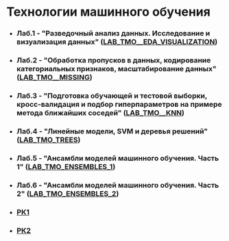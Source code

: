 # Технологии машинного обучения

- ### Лаб.1 - "Разведочный анализ данных. Исследование и визуализация данных" ([LAB_TMO__EDA_VISUALIZATION](https://github.com/KIrina06/Machine-Learning-Technologies/tree/LAB_TMO__EDA_VISUALIZATION))

- ### Лаб.2 - "Обработка пропусков в данных, кодирование категориальных признаков, масштабирование данных" ([LAB_TMO__MISSING](https://github.com/KIrina06/Machine-Learning-Technologies/tree/LAB_TMO__MISSING))

- ### Лаб.3 - "Подготовка обучающей и тестовой выборки, кросс-валидация и подбор гиперпараметров на примере метода ближайших соседей" ([LAB_TMO__KNN](https://github.com/KIrina06/Machine-Learning-Technologies/tree/LAB_TMO__KNN))

- ### Лаб.4 - "Линейные модели, SVM и деревья решений" ([LAB_TMO_TREES](https://github.com/KIrina06/Machine-Learning-Technologies/tree/LAB_TMO_TREES))

- ### Лаб.5 - "Ансамбли моделей машинного обучения. Часть 1" ([LAB_TMO_ENSEMBLES_1](https://github.com/KIrina06/Machine-Learning-Technologies/tree/LAB_TMO_ENSEMBLES_1))

- ### Лаб.6 - "Ансамбли моделей машинного обучения. Часть 2" ([LAB_TMO_ENSEMBLES_2](https://github.com/KIrina06/Machine-Learning-Technologies/tree/LAB_TMO_ENSEMBLES_2))

- ### [РК1](https://github.com/KIrina06/Machine-Learning-Technologies/tree/RK1)

- ### [РК2](https://github.com/KIrina06/Machine-Learning-Technologies/tree/RK2)
